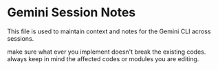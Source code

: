 # Gemini Session Notes

This file is used to maintain context and notes for the Gemini CLI across sessions.

make sure what ever you implement doesn't break the existing codes. always keep in mind the affected codes or modules you are editing.